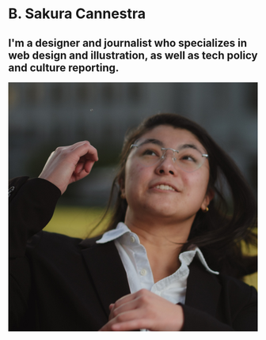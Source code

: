 # B. Sakura Cannestra <br>
## I'm a designer and journalist who specializes in web design and illustration, as well as tech policy and culture reporting.

!['Sakura Cannestra headshot','Picture of me fighting a fly'](/nyeheh.jpg)
